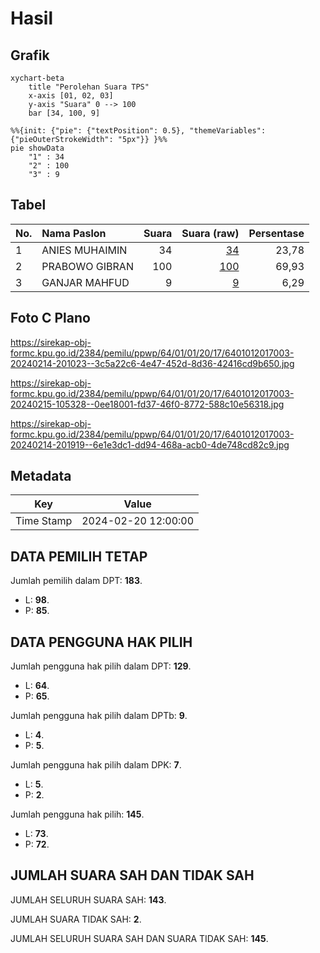 # Hasil

## Grafik

```mermaid
xychart-beta
    title "Perolehan Suara TPS"
    x-axis [01, 02, 03]
    y-axis "Suara" 0 --> 100
    bar [34, 100, 9]
```

```mermaid
%%{init: {"pie": {"textPosition": 0.5}, "themeVariables": {"pieOuterStrokeWidth": "5px"}} }%%
pie showData
    "1" : 34
    "2" : 100
    "3" : 9
```

## Tabel

| No. | Nama Paslon    | Suara | Suara (raw) | Persentase |
|:--- |:-------------- | -----:| -----------:| ----------:|
| 1   | ANIES MUHAIMIN | 34    | [34][p-1]   | 23,78      |
| 2   | PRABOWO GIBRAN | 100   | [100][p-2]  | 69,93      |
| 3   | GANJAR MAHFUD  | 9     | [9][p-3]    | 6,29       |


[p-1]: https://github.com/gigit-pemilu/pemilu-2024-64-kalimantan-timur/blob/main/pilpres/hitung-suara/sub/64-kalimantan-timur/sub/01-paser/sub/01-batu-sopang/sub/2017-songka/sub/003-tps/sub/paslon-1.txt
[p-2]: https://github.com/gigit-pemilu/pemilu-2024-64-kalimantan-timur/blob/main/pilpres/hitung-suara/sub/64-kalimantan-timur/sub/01-paser/sub/01-batu-sopang/sub/2017-songka/sub/003-tps/sub/paslon-2.txt
[p-3]: https://github.com/gigit-pemilu/pemilu-2024-64-kalimantan-timur/blob/main/pilpres/hitung-suara/sub/64-kalimantan-timur/sub/01-paser/sub/01-batu-sopang/sub/2017-songka/sub/003-tps/sub/paslon-3.txt

## Foto C Plano

https://sirekap-obj-formc.kpu.go.id/2384/pemilu/ppwp/64/01/01/20/17/6401012017003-20240214-201023--3c5a22c6-4e47-452d-8d36-42416cd9b650.jpg

https://sirekap-obj-formc.kpu.go.id/2384/pemilu/ppwp/64/01/01/20/17/6401012017003-20240215-105328--0ee18001-fd37-46f0-8772-588c10e56318.jpg

https://sirekap-obj-formc.kpu.go.id/2384/pemilu/ppwp/64/01/01/20/17/6401012017003-20240214-201919--6e1e3dc1-dd94-468a-acb0-4de748cd82c9.jpg


## Metadata

| Key        | Value               |
| ---------- | ------------------- |
| Time Stamp | 2024-02-20 12:00:00 |


## DATA PEMILIH TETAP

Jumlah pemilih dalam DPT: **183**.
 * L: **98**.
 * P: **85**.

## DATA PENGGUNA HAK PILIH

Jumlah pengguna hak pilih dalam DPT: **129**.
 * L: **64**.
 * P: **65**.

Jumlah pengguna hak pilih dalam DPTb: **9**.
 * L: **4**.
 * P: **5**.

Jumlah pengguna hak pilih dalam DPK: **7**.
 * L: **5**.
 * P: **2**.

Jumlah pengguna hak pilih: **145**.
 * L: **73**.
 * P: **72**.

## JUMLAH SUARA SAH DAN TIDAK SAH

JUMLAH SELURUH SUARA SAH: **143**.

JUMLAH SUARA TIDAK SAH: **2**.

JUMLAH SELURUH SUARA SAH DAN SUARA TIDAK SAH: **145**.



